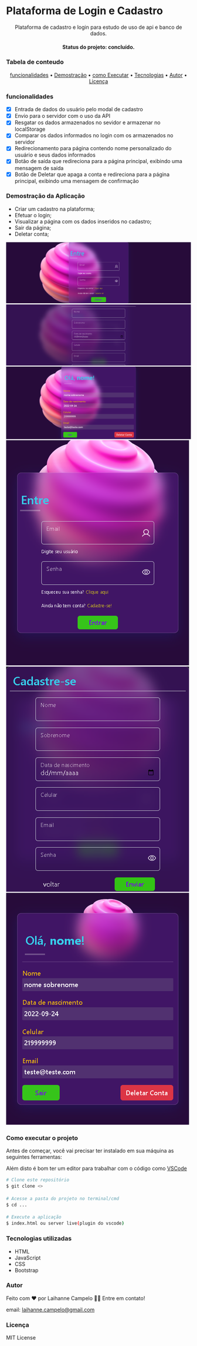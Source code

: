 # Plataforma de Login e Cadastro
<p align="center">Plataforma de cadastro e login para estudo de uso de api e banco de dados.</p>
<h4 align="center"> Status do projeto: concluído.</h4>

### Tabela de conteudo

<p align="center">
<a href="#funcionalidades">funcionalidades</a> • 
<a href="#Demostração-da-Aplicação">Demostração</a> • 
<a href="#Como-executar-o-projeto">como Executar</a> • 
<a href="#Tecnologias-utilizadas">Tecnologias</a> •   
<a href="#autor">Autor</a> •
<a href="#licenc-a">Licença</a> 
</p>

### funcionalidades

- [x] Entrada de dados do usuário pelo modal de cadastro
- [x] Envio para o servidor com o uso da API
- [x] Resgatar os dados armazenados no sevidor e armazenar no localStorage
- [x] Comparar os dados informados no login com os armazenados no servidor
- [x] Redirecionamento para página contendo nome personalizado do usuário e seus dados informados
- [x] Botão de saída que redireciona para a página principal, exibindo uma mensagem de saída
- [x] Botão de Deletar que apaga a conta e redireciona para a página principal, exibindo uma mensagem de confirmação

### Demostração da Aplicação
* Criar um cadastro na plataforma;
* Efetuar o login;
* Visualizar a página com os dados inseridos no cadastro;
* Sair da página;
* Deletar conta;
<img src="./img/weblogin.png">
<img src="./img/webcadastro.png">
<img src="./img/webusuario.png">
<img src="./img/mobilelogin.png">
<img src="./img/mobilecadastro.png">
<img src="./img/mobileusuario.png">


### Como executar o projeto

Antes de começar, você vai precisar ter instalado em sua máquina as seguintes ferramentas:

Além disto é bom ter um editor para trabalhar com o código como [VSCode](https://code.visualstudio.com/)

```bash
# Clone este repositório
$ git clone <>

# Acesse a pasta do projeto no terminal/cmd
$ cd ...

# Execute a aplicação 
$ index.html ou server live(plugin do vscode)

```
            

### Tecnologias utilizadas

* HTML
* JavaScript
* CSS
* Bootstrap

### Autor
Feito com ❤️ por Laihanne Campelo 👋🏽 Entre em contato!

email: laihanne.campelo@gmail.com

### Licença
MIT License
